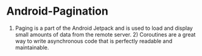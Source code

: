 # Android-Pagination
1) Paging is a part of the Android Jetpack and is used to load and display small amounts of data from the remote server.   2) Coroutines are a great way to write asynchronous code that is perfectly readable and maintainable. 

